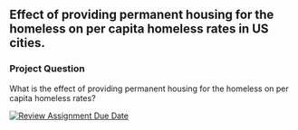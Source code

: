 ## Effect of providing permanent housing for the homeless on per capita homeless rates in US cities.

### Project Question
What is the effect of providing permanent housing for the homeless on per capita homeless rates?

[![Review Assignment Due Date](https://classroom.github.com/assets/deadline-readme-button-8d59dc4de5201274e310e4c54b9627a8934c3b88527886e3b421487c677d23eb.svg)](https://classroom.github.com/a/H8fotUPC)
